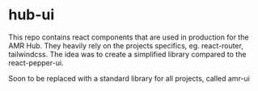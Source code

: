 # hub-ui
This repo contains react components that are used in production for the AMR Hub.
They heavily rely on the projects specifics, eg. react-router, tailwindcss.
The idea was to create a simplified library compared to the react-pepper-ui.

Soon to be replaced with a standard library for all projects, called amr-ui
